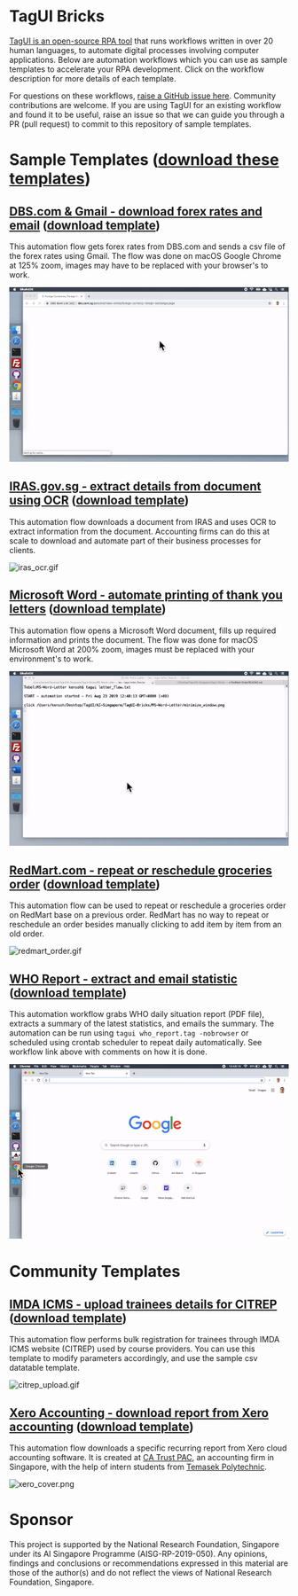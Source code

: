 # TagUI Bricks

[TagUI is an open-source RPA tool](https://github.com/kelaberetiv/TagUI) that runs workflows written in over 20 human languages, to automate digital processes involving computer applications. Below are automation workflows which you can use as sample templates to accelerate your RPA development. Click on the workflow description for more details of each template.

For questions on these workflows, [raise a GitHub issue here](https://github.com/aimakerspace/TagUI-Bricks/issues). Community contributions are welcome. If you are using TagUI for an existing workflow and found it to be useful, raise an issue so that we can guide you through a PR (pull request) to commit to this repository of sample templates.

# Sample Templates ([download these templates](https://github.com/aimakerspace/TagUI-Bricks/releases/download/v1.0.0/TagUI-Bricks.zip))

## [DBS.com & Gmail - download forex rates and email](https://github.com/aimakerspace/TagUI-Bricks/tree/master/DBS-Forex-Gmail) ([download template](https://github.com/aimakerspace/TagUI-Bricks/releases/download/v1.0.0/DBS-Forex-Gmail.zip))

This automation flow gets forex rates from DBS.com and sends a csv file of the forex rates using Gmail. The flow was done on macOS Google Chrome at 125% zoom, images may have to be replaced with your browser's to work.

![forex_gmail.gif](https://raw.githubusercontent.com/aimakerspace/TagUI-Bricks/master/DBS-Forex-Gmail/forex_gmail.gif)

## [IRAS.gov.sg - extract details from document using OCR](https://github.com/aimakerspace/TagUI-Bricks/tree/master/IRAS-Notice-OCR) ([download template](https://github.com/aimakerspace/TagUI-Bricks/releases/download/v1.0.0/IRAS-Notice-OCR.zip))

This automation flow downloads a document from IRAS and uses OCR to extract information from the document. Accounting firms can do this at scale to download and automate part of their business processes for clients.

![iras_ocr.gif](https://raw.githubusercontent.com/aimakerspace/TagUI-Bricks/master/IRAS-Notice-OCR/iras_ocr.gif)

## [Microsoft Word - automate printing of thank you letters](https://github.com/aimakerspace/TagUI-Bricks/tree/master/MS-Word-Letter) ([download template](https://github.com/aimakerspace/TagUI-Bricks/releases/download/v1.0.0/MS-Word-Letter.zip))

This automation flow opens a Microsoft Word document, fills up required information and prints the document. The flow was done for macOS Microsoft Word at 200% zoom, images must be replaced with your environment's to work.

![letter_flow.gif](https://raw.githubusercontent.com/aimakerspace/TagUI-Bricks/master/MS-Word-Letter/letter_flow.gif)

## [RedMart.com - repeat or reschedule groceries order](https://github.com/aimakerspace/TagUI-Bricks/tree/master/RedMart-Order) ([download template](https://github.com/aimakerspace/TagUI-Bricks/releases/download/v1.0.0/RedMart-Order.zip))

This automation flow can be used to repeat or reschedule a groceries order on RedMart base on a previous order. RedMart has no way to repeat or reschedule an order besides manually clicking to add item by item from an old order.

![redmart_order.gif](https://raw.githubusercontent.com/aimakerspace/TagUI-Bricks/master/RedMart-Order/redmart_order.gif)

## [WHO Report - extract and email statistic](https://github.com/aimakerspace/TagUI-Bricks/tree/master/WHO-Report) ([download template](https://github.com/aimakerspace/TagUI-Bricks/releases/download/v1.0.0/WHO-Report.zip))

This automation workflow grabs WHO daily situation report (PDF file), extracts a summary of the latest statistics, and emails the summary. The automation can be run using `tagui who_report.tag -nobrowser` or scheduled using crontab scheduler to repeat daily automatically. See workflow link above with comments on how it is done.

![who_report.gif](https://raw.githubusercontent.com/aimakerspace/TagUI-Bricks/master/WHO-Report/who_report.gif)

# Community Templates

## [IMDA ICMS - upload trainees details for CITREP](https://github.com/aimakerspace/TagUI-Bricks/tree/master/IMDA-ICMS-CITREP) ([download template](https://github.com/aimakerspace/TagUI-Bricks/releases/download/v1.0.0/IMDA-ICMS-CITREP.zip))

This automation flow performs bulk registration for trainees through IMDA ICMS website (CITREP) used by course providers. You can use this template to modify parameters accordingly, and use the sample csv datatable template.

![citrep_upload.gif](https://raw.githubusercontent.com/aimakerspace/TagUI-Bricks/master/IMDA-ICMS-CITREP/citrep_upload.gif)

## [Xero Accounting - download report from Xero accounting](https://github.com/aimakerspace/TagUI-Bricks/tree/master/Xero-Accounting) ([download template](https://github.com/aimakerspace/TagUI-Bricks/releases/download/v1.0.0/Xero-Accounting.zip))

This automation flow downloads a specific recurring report from Xero cloud accounting software. It is created at [CA Trust PAC](https://casingapore.org), an accounting firm in Singapore, with the help of intern students from [Temasek Polytechnic](https://www.tp.edu.sg).

![xero_cover.png](https://raw.githubusercontent.com/aimakerspace/TagUI-Bricks/master/Xero-Accounting/xero_cover.png)

# Sponsor
This project  is supported by the National Research Foundation, Singapore under its AI Singapore Programme (AISG-RP-2019-050). Any opinions, findings and conclusions or recommendations expressed in this material are those of the author(s) and do not reflect the views of National Research Foundation, Singapore.
